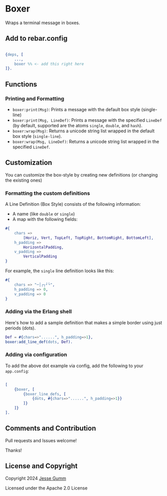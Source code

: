 # Boxer

Wraps a terminal message in boxes.

## Add to rebar.config

```erlang

{deps, [
    ...,
    boxer %% <- add this right here
]}.
```

## Functions

### Printing and Formatting

* `boxer:print(Msg)`: Prints a message with the default box style (single-line)
* `boxer:print(Msg, LineDef)`: Prints a message with the specified `LineDef`
  (by default, supported are the atoms `single`, `double`, and `hash`).
* `boxer:wrap(Msg)`: Returns a unicode string list wrapped in the default box
  style (`single-line`).
* `boxer:wrap(Msg, LineDef)`: Returns a unicode string list wrapped in the
  specified `LineDef`.

## Customization

You can customize the box-style by creating new definitions (or changing the existing ones)

### Formatting the custom definitions

A Line Definition (Box Style) consists of the following information:

* A name (like `double` or `single`)
* A map with the following fields:

```erlang
#{
    chars =>
        [Horiz, Vert, TopLeft, TopRight, BottomRight, BottomLeft],
    h_padding =>
        HorizontalPadding,
    v_padding =>
        VerticalPadding
}
```

For example, the `single` line definition looks like this:

```erlang
#{
    chars => "─│┌┐┘└",
    h_padding => 0,
    v_padding => 0
}
```

### Adding via the Erlang shell

Here's how to add a sample definition that makes a simple border using just periods (dots).

```erlang
Def = #{chars=>"......", h_padding=>1},
boxer:add_line_def(dots, Def).
```

### Adding via configuration

To add the above dot example via config, add the following to your `app.config`:

```erlang

[
    {boxer, [
        {boxer_line_defs, [
            {dots, #{chars=>"......", h_padding=>1}}
        ]}
    ]}
].
```

## Comments and Contribution

Pull requests and Issues welcome!

Thanks!

## License and Copyright

Copyright 2024 [Jesse Gumm](http://jessegumm.com)

Licensed under the Apache 2.0 License
